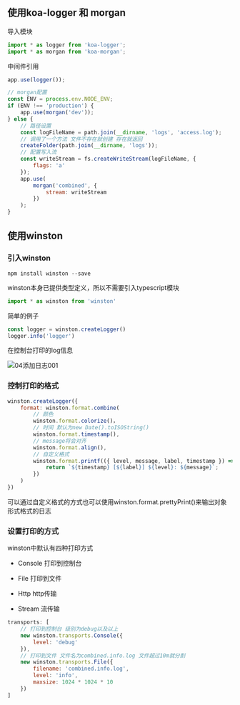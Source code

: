 ## 使用koa-logger 和 morgan

导入模块

```javascript
import * as logger from 'koa-logger';
import * as morgan from 'koa-morgan';
```

中间件引用

```javascript
app.use(logger());
```

```javascript
// morgan配置
const ENV = process.env.NODE_ENV;
if (ENV !== 'production') {
    app.use(morgan('dev'));
} else {
    // 路径设置
    const logFileName = path.join(__dirname, 'logs', 'access.log');
    // 调用了一个方法 文件不存在就创建 存在就返回
    createFolder(path.join(__dirname, 'logs'));
    // 配置写入流
    const writeStream = fs.createWriteStream(logFileName, {
        flags: 'a'
    });
    app.use(
        morgan('combined', {
            stream: writeStream
        })
    );
}
```

## 使用winston

### 引入winston

`npm install winston --save`

winston本身已提供类型定义，所以不需要引入typescript模块

```javascript
import * as winston from 'winston'
```

简单的例子

```javascript
const logger = winston.createLogger()
logger.info('logger')
```

在控制台打印的log信息

![04添加日志001](E:\project\noctchil\md\server\04添加日志001.jpg)

### 控制打印的格式

```javascript
winston.createLogger({
    format: winston.format.combine(
        // 颜色
        winston.format.colorize()，
        // 时间 默认为new Date().toISOString()
        winston.format.timestamp(),
    	// message将会对齐
    	winston.format.align(),
    	// 自定义格式
    	winston.format.printf(({ level, message, label, timestamp }) => {
            return `${timestamp} [${label}] ${level}: ${message}`;
        })
    )
})
```

可以通过自定义格式的方式也可以使用winston.format.prettyPrint()来输出对象形式格式的日志

### 设置打印的方式

winston中默认有四种打印方式

- Console 打印到控制台

- File 打印到文件

- Http http传输

- Stream 流传输

```javascript
transports: [
    // 打印到控制台 级别为debug以及以上
    new winston.transports.Console({
        level: 'debug'
    }),
    // 打印到文件 文件名为combined.info.log 文件超过10m就分割
    new winston.transports.File({
        filename: 'combined.info.log',
        level: 'info',
        maxsize: 1024 * 1024 * 10
    })
]
```

  